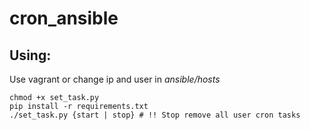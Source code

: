 # cron_ansible

## Using:

Use vagrant or change ip and user in *ansible/hosts*

```
chmod +x set_task.py
pip install -r requirements.txt
./set_task.py {start | stop} # !! Stop remove all user cron tasks 
```
